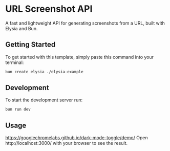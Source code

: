 # URL Screenshot API

A fast and lightweight API for generating screenshots from a URL, built with Elysia and Bun.

## Getting Started

To get started with this template, simply paste this command into your terminal:

```bash
bun create elysia ./elysia-example
```

## Development

To start the development server run:

```bash
bun run dev
```

## Usage
https://googlechromelabs.github.io/dark-mode-toggle/demo/
Open http://localhost:3000/ with your browser to see the result.
